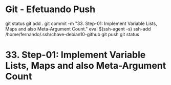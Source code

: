 
# ############################################################################
# ############################################################################
# ############################################################################
# Git - Efetuando Push

git status
git add .
git commit -m "33. Step-01: Implement Variable Lists, Maps and also Meta-Argument Count."
eval $(ssh-agent -s)
ssh-add /home/fernando/.ssh/chave-debian10-github
git push
git status


# ############################################################################
# ############################################################################
# ############################################################################
#  33. Step-01: Implement Variable Lists, Maps and also Meta-Argument Count